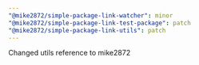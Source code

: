 ```yaml
---
"@mike2872/simple-package-link-watcher": minor
"@mike2872/simple-package-link-test-package": patch
"@mike2872/simple-package-link-utils": patch
---
```


Changed utils reference to mike2872
